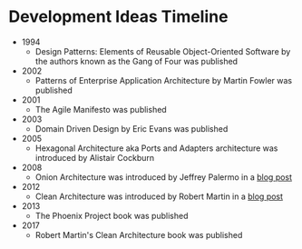 # Development Ideas Timeline
- 1994
  - Design Patterns: Elements of Reusable Object-Oriented Software by the authors known as the Gang of Four was published
- 2002
  - Patterns of Enterprise Application Architecture by Martin Fowler was published
- 2001
  - The Agile Manifesto was published
- 2003
  - Domain Driven Design by Eric Evans was published
- 2005
  - Hexagonal Architecture aka Ports and Adapters architecture was introduced by Alistair Cockburn
- 2008
  - Onion Architecture was introduced by Jeffrey Palermo in a [blog post](https://jeffreypalermo.com/2008/07/the-onion-architecture-part-1/)
- 2012
  - Clean Architecture was introduced by Robert Martin in a [blog post](https://blog.cleancoder.com/uncle-bob/2012/08/13/the-clean-architecture.html)
- 2013
  - The Phoenix Project book was published
- 2017
  - Robert Martin's Clean Architecture book was published
